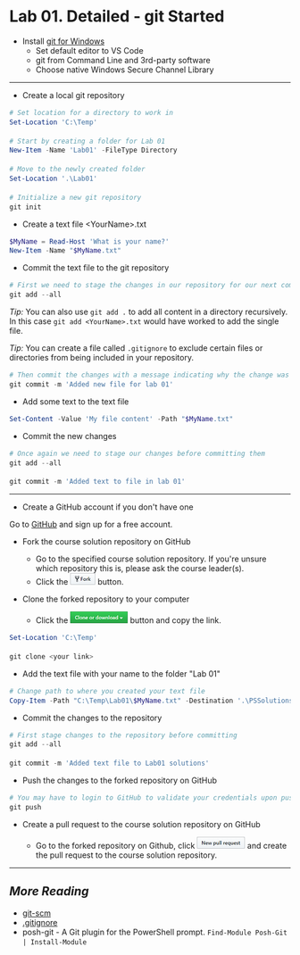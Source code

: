 # Lab 01. Detailed - git Started

- Install [git for Windows](https://git-scm.com/downloads)
  - Set default editor to VS Code
  - git from Command Line and 3rd-party software
  - Choose native Windows Secure Channel Library

---

- Create a local git repository

```PowerShell
# Set location for a directory to work in
Set-Location 'C:\Temp'

# Start by creating a folder for Lab 01
New-Item -Name 'Lab01' -FileType Directory

# Move to the newly created folder
Set-Location '.\Lab01'

# Initialize a new git repository
git init
```

- Create a text file \<YourName\>.txt

```PowerShell
$MyName = Read-Host 'What is your name?'
New-Item -Name "$MyName.txt"
```

- Commit the text file to the git repository

```PowerShell
# First we need to stage the changes in our repository for our next commit
git add --all
```

*Tip:* You can also use `git add .` to add all content in a directory recursively. In this case `git add <YourName>.txt` would have worked to add the single file.

*Tip:* You can create a file called `.gitignore` to exclude certain files or directories from being included in your repository.

```PowerShell
# Then commit the changes with a message indicating why the change was made
git commit -m 'Added new file for lab 01'
```

- Add some text to the text file

```PowerShell
Set-Content -Value 'My file content' -Path "$MyName.txt"
```

- Commit the new changes

```PowerShell
# Once again we need to stage our changes before committing them
git add --all

git commit -m 'Added text to file in lab 01'
```

---

- Create a GitHub account if you don't have one

Go to [GitHub](https://github.com/) and sign up for a free account.

- Fork the course solution repository on GitHub

  - Go to the specified course solution repository. If you're unsure which repository this is, please ask the course leader(s).
  - Click the ![fork](../Images/fork.png) button.

- Clone the forked repository to your computer
  - Click the ![clone](../Images/clone.png) button and copy the link.

```PowerShell
Set-Location 'C:\Temp'

git clone <your link>
```

- Add the text file with your name to the folder "Lab 01"

```PowerShell
# Change path to where you created your text file
Copy-Item -Path "C:\Temp\Lab01\$MyName.txt" -Destination '.\PSSolutions\Lab01'
```

- Commit the changes to the repository

```PowerShell
# First stage changes to the repository before committing
git add --all

git commit -m 'Added text file to Lab01 solutions'
```

- Push the changes to the forked repository on GitHub

```PowerShell
# You may have to login to GitHub to validate your credentials upon pushing to your repository
git push
```

- Create a pull request to the course solution repository on GitHub
  
  - Go to the forked repository on Github, click ![pr](../Images/pr.png) and create the pull request to the course solution repository.

---

## *More Reading*

- [git-scm](https://git-scm.com/docs/gittutorial)
- [.gitignore](https://git-scm.com/docs/gitignore)
- posh-git - A Git plugin for the PowerShell prompt. `Find-Module Posh-Git | Install-Module`

